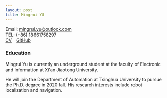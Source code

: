 ```yaml
---
layout: post
title: Mingrui YU
---
```


Email: mingrui.yu@outlook.com  
TEL: (+86) 18661758297  
[CV](CV.pdf)  &ensp; [GitHub](https://github.com/Mingrui-Yu) 

### Education

Mingrui Yu is currently an underground student at the faculty of Electronic and Information at Xi'an Jiaotong University.

He will join the Department of Automation at Tsinghua University to pursue the Ph.D. degree in 2020 fall. His research interests include robot localization and navigation.
